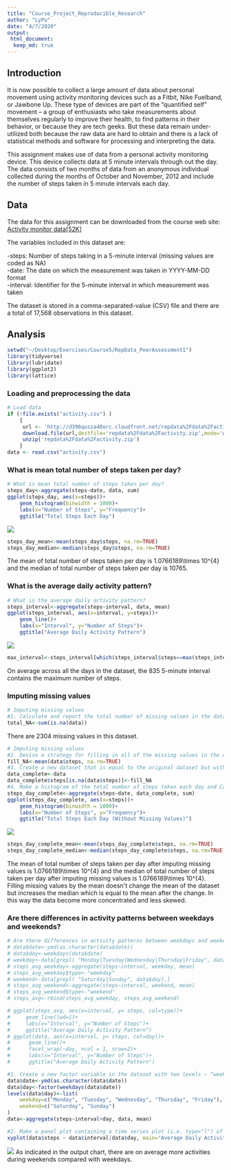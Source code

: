 ```yaml
---
title: "Course_Project_Reproducible_Research"
author: "LyPu"
date: "4/7/2020"
output: 
 html_document:
  keep_md: true
---
```


## Introduction

It is now possible to collect a large amount of data about personal movement using activity monitoring devices such as a Fitbit, Nike Fuelband, or Jawbone Up. These type of devices are part of the “quantified self” movement – a group of enthusiasts who take measurements about themselves regularly to improve their health, to find patterns in their behavior, or because they are tech geeks. But these data remain under-utilized both because the raw data are hard to obtain and there is a lack of statistical methods and software for processing and interpreting the data.  

This assignment makes use of data from a personal activity monitoring device. This device collects data at 5 minute intervals through out the day. The data consists of two months of data from an anonymous individual collected during the months of October and November, 2012 and include the number of steps taken in 5 minute intervals each day.  

## Data

The data for this assignment can be downloaded from the course web site: [Activity monitor data[52K]](http://d396qusza40orc.cloudfront.net/repdata%2Fdata%2Factivity.zip)

The variables included in this dataset are:

-steps: Number of steps taking in a 5-minute interval (missing values are coded as NA)  
-date: The date on which the measurement was taken in YYYY-MM-DD format  
-interval: Identifier for the 5-minute interval in which measurement was taken  

The dataset is stored in a comma-separated-value (CSV) file and there are a total of 17,568 observations in this dataset.

## Analysis


```r
setwd("~/Desktop/Exercises/Course5/RepData_PeerAssessment1")
library(tidyverse)
library(lubridate)
library(ggplot2)
library(lattice)
```
### Loading and preprocessing the data

```r
# Load data
if (!file.exists("activity.csv") )
    {
     url <- 'http://d396qusza40orc.cloudfront.net/repdata%2Fdata%2Factivity.zip'  
     download.file(url,destfile='repdata%2Fdata%2Factivity.zip',mode='wb')  
     unzip('repdata%2Fdata%2Factivity.zip')
    }
data <- read.csv("activity.csv") 
```
### What is mean total number of steps taken per day?

```r
# What is mean total number of steps taken per day?
steps_day<-aggregate(steps~date, data, sum)
ggplot(steps_day, aes(x=steps))+
    geom_histogram(binwidth = 1000)+
    labs(x="Number of Steps", y="Frequency")+
    ggtitle("Total Steps Each Day")
```

![](PA1_template_files/figure-html/unnamed-chunk-3-1.png)<!-- -->

```r
steps_day_mean<-mean(steps_day$steps, na.rm=TRUE)
steps_day_median<-median(steps_day$steps, na.rm=TRUE)
```
The mean of total number of steps taken per day is 1.0766189\times 10^{4} and the median of total number of steps taken per day is 10765.

### What is the average daily activity pattern?

```r
# What is the average daily activity pattern?
steps_interval<-aggregate(steps~interval, data, mean)
ggplot(steps_interval, aes(x=interval, y=steps))+
    geom_line()+
    labs(x="Interval", y="Number of Steps")+
    ggtitle("Average Daily Activity Pattern")
```

![](PA1_template_files/figure-html/unnamed-chunk-4-1.png)<!-- -->

```r
max_interval<-steps_interval[which(steps_interval$steps==max(steps_interval$steps)),1]
```
On average across all the days in the dataset, the 835 5-minute interval contains the maximum number of steps.

### Imputing missing values

```r
# Imputing missing values
#1. Calculate and report the total number of missing values in the dataset (i.e. the total number of rows with NAs)
total_NA<-sum(is.na(data))
```
There are 2304 missing values in this dataset.


```r
# Imputing missing values
#2. Devise a strategy for filling in all of the missing values in the dataset. The strategy does not need to be sophisticated. For example, you could use the mean/median for that day, or the mean for that 5-minute interval, etc. 
fill_NA<-mean(data$steps, na.rm=TRUE)
#3. Create a new dataset that is equal to the original dataset but with the missing data filled in.
data_complete<-data
data_complete$steps[is.na(data$steps)]<-fill_NA
#4. Make a histogram of the total number of steps taken each day and Calculate and report the mean and median total number of steps taken per day. Do these values differ from the estimates from the first part of the assignment? What is the impact of imputing missing data on the estimates of the total daily number of steps?
steps_day_complete<-aggregate(steps~date, data_complete, sum)
ggplot(steps_day_complete, aes(x=steps))+
    geom_histogram(binwidth = 1000)+
    labs(x="Number of Steps", y="Frequency")+
    ggtitle("Total Steps Each Day (Without Missing Values)")
```

![](PA1_template_files/figure-html/unnamed-chunk-6-1.png)<!-- -->

```r
steps_day_complete_mean<-mean(steps_day_complete$steps, na.rm=TRUE)
steps_day_complete_median<-median(steps_day_complete$steps, na.rm=TRUE)
```
The mean of total number of steps taken per day after imputing missing values is 1.0766189\times 10^{4} and the median of total number of steps taken per day after imputing missing values is 1.0766189\times 10^{4}. 
Filling missing values by the mean doesn't change the mean of the dataset but increases the median which is equal to the mean after the change. In this way the data become more concentrated and less skewed.

### Are there differences in activity patterns between weekdays and weekends?

```r
# Are there differences in activity patterns between weekdays and weekends?
# data$date<-ymd(as.character(data$date))
# data$day<-weekdays(data$date)
# weekday<-data[grepl( "Monday|Tuesday|Wednesday|Thursday|Friday", data$day),]
# steps_avg_weekday<-aggregate(steps~interval, weekday, mean)
# steps_avg_weekday$type<-"weekday"
# weekend<-data[grepl( "Saturday|Sunday", data$day),]
# steps_avg_weekend<-aggregate(steps~interval, weekend, mean)
# steps_avg_weekend$type<-"weekend"
# steps_avg<-rbind(steps_avg_weekday, steps_avg_weekend)

# ggplot(steps_avg, aes(x=interval, y= steps, col=type))+
#     geom_line(lwd=1)+
#     labs(x="Interval", y="Number of Steps")+
#     ggtitle("Average Daily Activity Pattern")
# ggplot(data, aes(x=interval, y= steps, col=day))+
#      geom_line()+
#      facet_wrap(~day, ncol = 1, nrow=2)+
#      labs(x="Interval", y="Number of Steps")+
#      ggtitle("Average Daily Activity Pattern")

#1. Create a new factor variable in the dataset with two levels – “weekday” and “weekend” indicating whether a given date is a weekday or weekend day.
data$date<-ymd(as.character(data$date))
data$day<-factor(weekdays(data$date))
levels(data$day)<-list(
    weekday=c("Monday", "Tuesday", "Wednesday", "Thursday", "Friday"),
    weekend=c("Saturday", "Sunday")
)
data<-aggregate(steps~interval+day, data, mean)

#2. Make a panel plot containing a time series plot (i.e. type="l") of the 5-minute interval (x-axis) and the average number of steps taken, averaged across all weekday days or weekend days (y-axis).    
xyplot(data$steps ~ data$interval|data$day, main="Average Daily Activity Pattern",xlab="Interval", ylab="Number of Steps",layout=c(1,2), type="l")
```

![](PA1_template_files/figure-html/unnamed-chunk-7-1.png)<!-- -->
As indicated in the output chart, there are on average more activities during weekends compared with weekdays.
